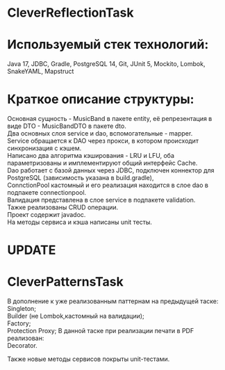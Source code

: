# CleverReflectionTask

# Используемый стек технологий:
Java 17, JDBC, Gradle, PostgreSQL 14, Git, JUnit 5, Mockito, Lombok, SnakeYAML, Mapstruct

# Краткое описание структуры:
Основная сущность - MusicBand в пакете еntity, её репрезентация в виде DTO - MusicBandDTO в пакете dto.   
Два основных слоя service и dao, вспомогательные - mapper.   
Service обращается к DAO через прокси, в котором происходит синхронизация с кэшем.    
Написано два алгоритма кэширования - LRU и LFU, оба параметризованы и имплементируют общий интерфейс Cache.  
Dao работает с базой данных через JDBC, подключен коннектор для PostgreSQL (зависимость указана в build.gradle),  
ConnctionPool кастомный и его реализация находится в слое dao в подпакете connectionpool.  
Валидация представлена в слое service в подпакете validation.  
Тажке реализованы CRUD операции.  
Проект содержит javadoc.  
На методы сервиса и кэша написаны unit тесты.

# UPDATE
# CleverPatternsTask
В дополнение к уже реализованным паттернам на предыдущей таске:  
Singleton;  
Builder (не Lombok,кастомный на валидации);  
Factory;  
Protection Proxy;
В данной таске при реализации печати в PDF реализован:  
Decorator.  

Также новые методы сервисов покрыты unit-тестами. 
